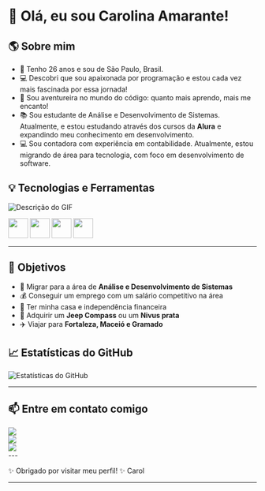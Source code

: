 # 👋 Olá, eu sou Carolina Amarante!

## 🌎 Sobre mim  
* 🎂 Tenho 26 anos e sou de São Paulo, Brasil.  
* 💻 Descobri que sou apaixonada por programação e estou cada vez mais fascinada por essa jornada!  
* 🚀 Sou aventureira no mundo do código: quanto mais aprendo, mais me encanto!  
* 📚 Sou estudante de Análise e Desenvolvimento de Sistemas. Atualmente, e estou estudando através dos cursos da **Alura** e expandindo meu conhecimento em desenvolvimento.
* 💻 Sou contadora com experiência em contabilidade. Atualmente, estou migrando de área para tecnologia, com foco em desenvolvimento de software. 


## 💡 Tecnologias e Ferramentas  

![Descrição do GIF](https://camo.githubusercontent.com/b72bcb7182bb950ca9a2a3589ed4cd5dcb4dd9556686614ba64bf8f7d12cc02d/68747470733a2f2f73757065722e616272696c2e636f6d2e62722f77702d636f6e74656e742f75706c6f6164732f323031362f30392f73757065725f696d676761746f5f6469676974616e646f5f302e676966)

<img loading="lazy" src="https://cdn.jsdelivr.net/gh/devicons/devicon/icons/javascript/javascript-original.svg" width="40" height="40"/> <img loading="lazy" src="https://cdn.jsdelivr.net/gh/devicons/devicon/icons/html5/html5-original.svg" width="40" height="40"/> <img loading="lazy" src="https://cdn.jsdelivr.net/gh/devicons/devicon/icons/css3/css3-original.svg" width="40" height="40"/> <img loading="lazy" src="https://cdn.jsdelivr.net/gh/devicons/devicon/icons/git/git-original.svg" width="40" height="40"/>

---  

## 🎯 Objetivos  
* 💼 Migrar para a área de **Análise e Desenvolvimento de Sistemas**  
* 💰 Conseguir um emprego com um salário competitivo na área  
* 🏡 Ter minha casa e independência financeira  
* 🚗 Adquirir um **Jeep Compass** ou um **Nivus prata**  
* ✈️ Viajar para **Fortaleza, Maceió e Gramado**  


## 📈 Estatísticas do GitHub

![Estatísticas do GitHub](https://github-readme-stats.vercel.app/api?username=AmaranteCarol-dev&show_icons=true&theme=dracula)

---

## 📫 Entre em contato comigo  

<div>
  <a href="https://www.instagram.com/amarante_caroll/" target="_blank">
    <img src="https://img.shields.io/badge/-Instagram-%23E4405F?style=for-the-badge&logo=instagram&logoColor=white" />
  </a>
</div>

<div>
  <a href="https://twitter.com/BmtheCah" target="_blank">
    <img src="https://img.shields.io/badge/-Twitter-%231DA1F2?style=for-the-badge&logo=twitter&logoColor=white" />
  </a>
</div>
<div>
  <a href="mailto:carol.45724@gmail.com" target="_blank">
    <img src="https://img.shields.io/badge/-Email-%23D14836?style=for-the-badge&logo=gmail&logoColor=white"/>
  </a>
</div>
---

✨ Obrigado por visitar meu perfil! ✨
Carol

---

